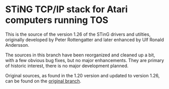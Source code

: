 # STiNG TCP/IP stack for Atari computers running TOS

This is the source of the version 1.26 of the STinG
drivers and utilties, originally developed by
Peter Rottengatter and later enhanced by Ulf Ronald Andersson.

The sources in this branch have been reorganized and cleaned
up a bit, with a few obvious bug fixes, but no major
enhancements. They are primary of historic interest, there
is no major development planned.

Original sources, as found in the 1.20 version and updated
to version 1.26, can be found on the [original branch](https://github.com/th-otto/STinG/tree/orig).
